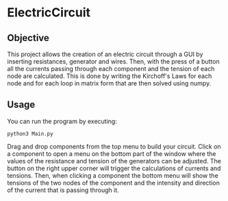 # ElectricCircuit

## Objective
This project allows the creation of an electric circuit through a GUI by inserting resistances, generator and wires. Then, with the press of a button all
the currents passing through each component and the tension of each node are calculated. This is done by writing the Kirchoff's Laws for each node and for
each loop in matrix form that are then solved using numpy.

## Usage
You can run the program by executing:
```
python3 Main.py
```
Drag and drop components from the top menu to build your circuit. Click on a component to open a menu on the bottom part of the window where the values
of the resistance and tension of the generators can be adjusted. The button on the right upper corner will trigger the calculations of currents and
tensions. Then, when clicking a component the bottom menu will show the tensions of the two nodes of the component and the intensity and direction of 
the current that is passing through it.
